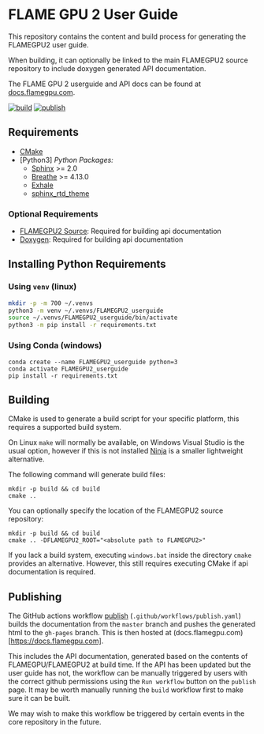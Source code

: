 # FLAME GPU 2 User Guide

This repository contains the content and build process for generating the FLAMEGPU2 user guide.

When building, it can optionally be linked to the main FLAMEGPU2 source repository to include doxygen generated API documentation.

The FLAME GPU 2 userguide and API docs can be found at [docs.flamegpu.com](https://docs.flamegpu.com).

[![build](https://github.com/FLAMEGPU/FLAMEGPU2-docs/actions/workflows/build.yml/badge.svg)](https://github.com/FLAMEGPU/FLAMEGPU2-docs/actions/workflows/build.yml)
[![publish](https://github.com/FLAMEGPU/FLAMEGPU2-docs/actions/workflows/publish.yml/badge.svg)](https://github.com/FLAMEGPU/FLAMEGPU2-docs/actions/workflows/publish.yml)

## Requirements
* [CMake](https://cmake.org/)
* [Python3]
*Python Packages:*
  * [Sphinx](http://www.sphinx-doc.org/en/master/) >= 2.0
  * [Breathe](https://breathe.readthedocs.io/en/latest/) >= 4.13.0
  * [Exhale](https://exhale.readthedocs.io/en/latest/)
  * [sphinx_rtd_theme](https://sphinx-rtd-theme.readthedocs.io/en/stable/)

### Optional Requirements
* [FLAMEGPU2 Source](https://github.com/FLAMEGPU/FLAMEGPU2_dev): Required for building api documentation
* [Doxygen](http://www.doxygen.nl/): Required for building api documentation


## Installing Python Requirements

### Using `venv` (linux)

```bash
mkdir -p -m 700 ~/.venvs
python3 -m venv ~/.venvs/FLAMEGPU2_userguide
source ~/.venvs/FLAMEGPU2_userguide/bin/activate
python3 -m pip install -r requirements.txt 
```

### Using Conda (windows)

```
conda create --name FLAMEGPU2_userguide python=3
conda activate FLAMEGPU2_userguide
pip install -r requirements.txt
```

## Building
CMake is used to generate a build script for your specific platform, this requires a supported build system.

On Linux `make` will normally be available, on Windows Visual Studio is the usual option, however if this is not installed [Ninja](https://ninja-build.org/) is a smaller lightweight alternative.

The following command will generate build files:

```
mkdir -p build && cd build
cmake .. 
```

You can optionally specify the location of the FLAMEGPU2 source repository:

```
mkdir -p build && cd build
cmake .. -DFLAMEGPU2_ROOT="<absolute path to FLAMEGPU2>"
```

If you lack a build system, executing `windows.bat` inside the directory `cmake` provides an alternative. However, this still requires executing CMake if api documentation is required.

## Publishing

The GitHub actions workflow [publish](https://github.com/FLAMEGPU/FLAMEGPU2-docs/actions/workflows/publish.yml) (`.github/workflows/publish.yaml`) builds the documentation from the `master` branch and pushes the generated html to the `gh-pages` branch. 
This is then hosted at (docs.flamegpu.com)[https://docs.flamegpu.com].

This includes the API documentation, generated based on the contents of FLAMEGPU/FLAMEGPU2 at build time. If the API has been updated but the user guide has not, the workflow can be manually triggered by users with the correct github permissions using the `Run workflow` button on the `publish` page. It may be worth manually running the `build` workflow first to make sure it can be built.

We may wish to make this workflow be triggered by certain events in the core repository in the future.